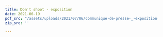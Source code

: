 ```yaml
---
title: Don't shoot - exposition
date: 2021-06-19
pdf_src: "/assets/uploads/2021/07/06/communique-de-presse-_-exposition-don-t-shoot-a-la-cite-miroir-du-19-juin-au-7-septembre.pdf"
zip_src: ''

---
```

